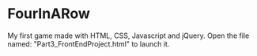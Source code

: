 # FourInARow
My first game made with HTML, CSS, Javascript and jQuery. Open the file named: "Part3_FrontEndProject.html" to launch it.
